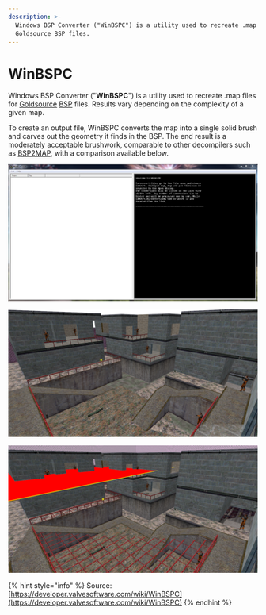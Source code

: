 ```yaml
---
description: >-
  Windows BSP Converter ("WinBSPC") is a utility used to recreate .map files for
  Goldsource BSP files.
---
```


# WinBSPC

Windows BSP Converter \("**WinBSPC**"\) is a utility used to recreate .map files for [Goldsource](https://developer.valvesoftware.com/wiki/Goldsource) [BSP](https://developer.valvesoftware.com/wiki/BSP) files. Results vary depending on the complexity of a given map.

To create an output file, WinBSPC converts the map into a single solid brush and carves out the geometry it finds in the BSP. The end result is a moderately acceptable brushwork, comparable to other decompilers such as [BSP2MAP](bsp2map.md), with a comparison available below.

![WinBSPC after opening](../../../../../.gitbook/assets/winbspc.jpg)

![WinBSPC&apos;s attempt to decompile HL crossfire.](../../../../../.gitbook/assets/crossfire_winbspc.png)

![BSP2MAP&apos;s attempt to decompile HL crossfire.](../../../../../.gitbook/assets/crossfire_bsp2map.png)

{% hint style="info" %}
Source: [https://developer.valvesoftware.com/wiki/WinBSPC](https://developer.valvesoftware.com/wiki/WinBSPC)
{% endhint %}

